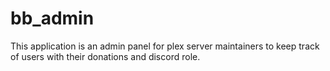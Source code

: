 # bb_admin

This application is an admin panel for plex server maintainers to keep track of users with their donations and discord role.

